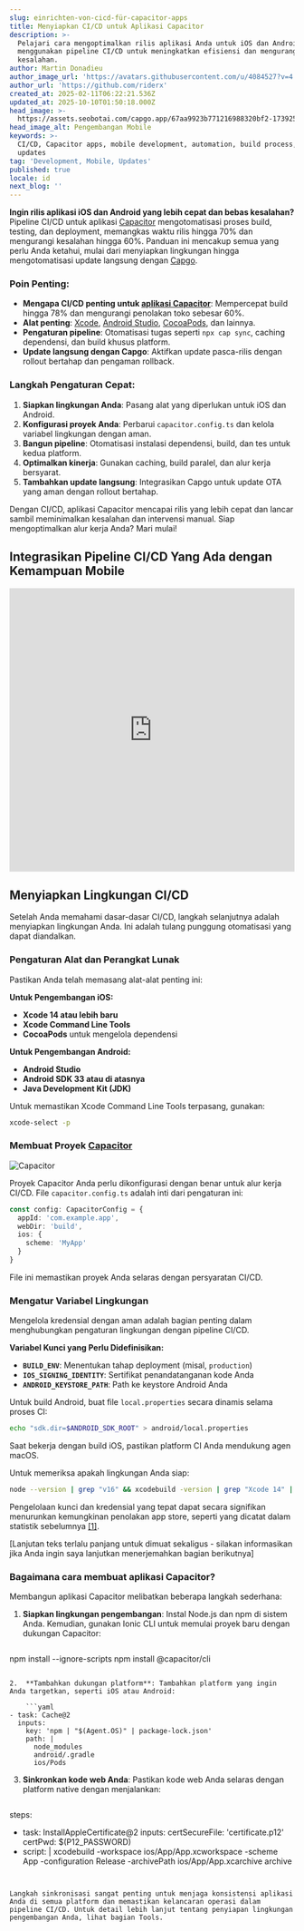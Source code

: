 ```yaml
---
slug: einrichten-von-cicd-für-capacitor-apps
title: Menyiapkan CI/CD untuk Aplikasi Capacitor
description: >-
  Pelajari cara mengoptimalkan rilis aplikasi Anda untuk iOS dan Android
  menggunakan pipeline CI/CD untuk meningkatkan efisiensi dan mengurangi
  kesalahan.
author: Martin Donadieu
author_image_url: 'https://avatars.githubusercontent.com/u/4084527?v=4'
author_url: 'https://github.com/riderx'
created_at: 2025-02-11T06:22:21.536Z
updated_at: 2025-10-10T01:50:18.000Z
head_image: >-
  https://assets.seobotai.com/capgo.app/67aa9923b771216988320bf2-1739254956493.jpg
head_image_alt: Pengembangan Mobile
keywords: >-
  CI/CD, Capacitor apps, mobile development, automation, build process, live
  updates
tag: 'Development, Mobile, Updates'
published: true
locale: id
next_blog: ''
---
```

**Ingin rilis aplikasi iOS dan Android yang lebih cepat dan bebas kesalahan?** Pipeline CI/CD untuk aplikasi [Capacitor](https://capacitorjs.com/) mengotomatisasi proses build, testing, dan deployment, memangkas waktu rilis hingga 70% dan mengurangi kesalahan hingga 60%. Panduan ini mencakup semua yang perlu Anda ketahui, mulai dari menyiapkan lingkungan hingga mengotomatisasi update langsung dengan [Capgo](https://capgo.app/).

### Poin Penting:

- **Mengapa CI/CD penting untuk [aplikasi Capacitor](https://capgo.app/blog/capacitor-comprehensive-guide/)**: Mempercepat build hingga 78% dan mengurangi penolakan toko sebesar 60%.
- **Alat penting**: [Xcode](https://developer.apple.com/xcode/), [Android Studio](https://developer.android.com/studio), [CocoaPods](https://cocoapods.org/), dan lainnya.
- **Pengaturan pipeline**: Otomatisasi tugas seperti `npx cap sync`, caching dependensi, dan build khusus platform.
- **Update langsung dengan Capgo**: Aktifkan update pasca-rilis dengan rollout bertahap dan pengaman rollback.

### Langkah Pengaturan Cepat:

1. **Siapkan lingkungan Anda**: Pasang alat yang diperlukan untuk iOS dan Android.
2. **Konfigurasi proyek Anda**: Perbarui `capacitor.config.ts` dan kelola variabel lingkungan dengan aman.
3. **Bangun pipeline**: Otomatisasi instalasi dependensi, build, dan tes untuk kedua platform.
4. **Optimalkan kinerja**: Gunakan caching, build paralel, dan alur kerja bersyarat.
5. **Tambahkan update langsung**: Integrasikan Capgo untuk update OTA yang aman dengan rollout bertahap.

Dengan CI/CD, aplikasi Capacitor mencapai rilis yang lebih cepat dan lancar sambil meminimalkan kesalahan dan intervensi manual. Siap mengoptimalkan alur kerja Anda? Mari mulai!

## Integrasikan Pipeline CI/CD Yang Ada dengan Kemampuan Mobile

<iframe src="https://www.youtube.com/embed/rIPnuVwvbb0" aria-label="YouTube video player" frameborder="0" allow="accelerometer; autoplay; clipboard-write; encrypted-media; gyroscope; picture-in-picture; web-share" referrerpolicy="strict-origin-when-cross-origin" style="width: 100%; height: 500px;" allowfullscreen></iframe>

## Menyiapkan Lingkungan CI/CD

Setelah Anda memahami dasar-dasar CI/CD, langkah selanjutnya adalah menyiapkan lingkungan Anda. Ini adalah tulang punggung otomatisasi yang dapat diandalkan.

### Pengaturan Alat dan Perangkat Lunak

Pastikan Anda telah memasang alat-alat penting ini:

**Untuk Pengembangan iOS:**

- **Xcode 14 atau lebih baru**
- **Xcode Command Line Tools**
- **CocoaPods** untuk mengelola dependensi

**Untuk Pengembangan Android:**

- **Android Studio**
- **Android SDK 33 atau di atasnya**
- **Java Development Kit (JDK)**

Untuk memastikan Xcode Command Line Tools terpasang, gunakan:

```bash
xcode-select -p
```

### Membuat Proyek [Capacitor](https://capacitorjs.com/)

![Capacitor](https://mars-images.imgix.net/seobot/screenshots/capacitorjs.com-4c1a6a7e452082d30f5bff9840b00b7d-2025-02-11.jpg?auto=compress)

Proyek Capacitor Anda perlu dikonfigurasi dengan benar untuk alur kerja CI/CD. File `capacitor.config.ts` adalah inti dari pengaturan ini:

```typescript
const config: CapacitorConfig = {
  appId: 'com.example.app',
  webDir: 'build',
  ios: { 
    scheme: 'MyApp'
  }
}
```

File ini memastikan proyek Anda selaras dengan persyaratan CI/CD.

### Mengatur Variabel Lingkungan

Mengelola kredensial dengan aman adalah bagian penting dalam menghubungkan pengaturan lingkungan dengan pipeline CI/CD.

**Variabel Kunci yang Perlu Didefinisikan:**

- **`BUILD_ENV`**: Menentukan tahap deployment (misal, `production`)
- **`IOS_SIGNING_IDENTITY`**: Sertifikat penandatanganan kode Anda
- **`ANDROID_KEYSTORE_PATH`**: Path ke keystore Android Anda

Untuk build Android, buat file `local.properties` secara dinamis selama proses CI:

```bash
echo "sdk.dir=$ANDROID_SDK_ROOT" > android/local.properties
```

Saat bekerja dengan build iOS, pastikan platform CI Anda mendukung agen macOS.

Untuk memeriksa apakah lingkungan Anda siap:

```bash
node --version | grep "v16" && xcodebuild -version | grep "Xcode 14" || exit 1
```

Pengelolaan kunci dan kredensial yang tepat dapat secara signifikan menurunkan kemungkinan penolakan app store, seperti yang dicatat dalam statistik sebelumnya [\[1\]](https://opstree.com/blog/2023/06/27/cicd-for-mobile-app-development-using-capacitor-js-on-azure-devops/).

[Lanjutan teks terlalu panjang untuk dimuat sekaligus - silakan informasikan jika Anda ingin saya lanjutkan menerjemahkan bagian berikutnya]

### Bagaimana cara membuat aplikasi Capacitor?

Membangun aplikasi Capacitor melibatkan beberapa langkah sederhana:

1.  **Siapkan lingkungan pengembangan**: Instal Node.js dan npm di sistem Anda. Kemudian, gunakan Ionic CLI untuk memulai proyek baru dengan dukungan Capacitor:
    
    ```bash
npm install --ignore-scripts
npm install @capacitor/cli
```
    
2.  **Tambahkan dukungan platform**: Tambahkan platform yang ingin Anda targetkan, seperti iOS atau Android:
    
    ```yaml
- task: Cache@2
  inputs:
    key: 'npm | "$(Agent.OS)" | package-lock.json'
    path: |
      node_modules
      android/.gradle
      ios/Pods
```
    
3.  **Sinkronkan kode web Anda**: Pastikan kode web Anda selaras dengan platform native dengan menjalankan:
    
    ```yaml
steps:
  - task: InstallAppleCertificate@2
    inputs:
      certSecureFile: 'certificate.p12'
      certPwd: $(P12_PASSWORD)
  - script: |
      xcodebuild -workspace ios/App/App.xcworkspace -scheme App -configuration Release -archivePath ios/App/App.xcarchive archive
```
    

Langkah sinkronisasi sangat penting untuk menjaga konsistensi aplikasi Anda di semua platform dan memastikan kelancaran operasi dalam pipeline CI/CD. Untuk detail lebih lanjut tentang penyiapan lingkungan pengembangan Anda, lihat bagian Tools.
